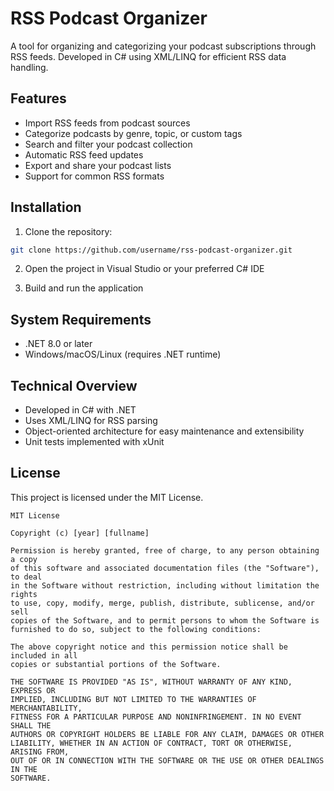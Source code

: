 # RSS Podcast Organizer

A tool for organizing and categorizing your podcast subscriptions through RSS feeds. Developed in C# using XML/LINQ for efficient RSS data handling.

## Features

- Import RSS feeds from podcast sources
- Categorize podcasts by genre, topic, or custom tags
- Search and filter your podcast collection
- Automatic RSS feed updates
- Export and share your podcast lists
- Support for common RSS formats

## Installation

1. Clone the repository:
```bash
git clone https://github.com/username/rss-podcast-organizer.git
```

2. Open the project in Visual Studio or your preferred C# IDE

3. Build and run the application

## System Requirements

- .NET 8.0 or later
- Windows/macOS/Linux (requires .NET runtime)

## Technical Overview

- Developed in C# with .NET
- Uses XML/LINQ for RSS parsing
- Object-oriented architecture for easy maintenance and extensibility
- Unit tests implemented with xUnit

## License

This project is licensed under the MIT License.

```
MIT License

Copyright (c) [year] [fullname]

Permission is hereby granted, free of charge, to any person obtaining a copy
of this software and associated documentation files (the "Software"), to deal
in the Software without restriction, including without limitation the rights
to use, copy, modify, merge, publish, distribute, sublicense, and/or sell
copies of the Software, and to permit persons to whom the Software is
furnished to do so, subject to the following conditions:

The above copyright notice and this permission notice shall be included in all
copies or substantial portions of the Software.

THE SOFTWARE IS PROVIDED "AS IS", WITHOUT WARRANTY OF ANY KIND, EXPRESS OR
IMPLIED, INCLUDING BUT NOT LIMITED TO THE WARRANTIES OF MERCHANTABILITY,
FITNESS FOR A PARTICULAR PURPOSE AND NONINFRINGEMENT. IN NO EVENT SHALL THE
AUTHORS OR COPYRIGHT HOLDERS BE LIABLE FOR ANY CLAIM, DAMAGES OR OTHER
LIABILITY, WHETHER IN AN ACTION OF CONTRACT, TORT OR OTHERWISE, ARISING FROM,
OUT OF OR IN CONNECTION WITH THE SOFTWARE OR THE USE OR OTHER DEALINGS IN THE
SOFTWARE.
```
